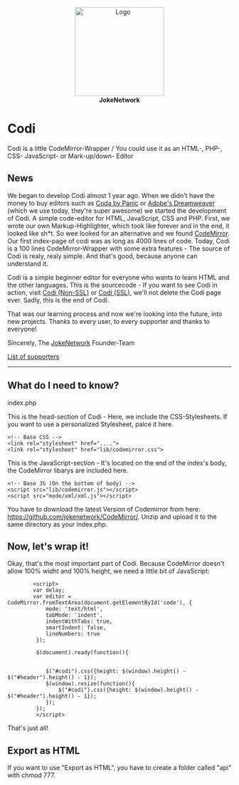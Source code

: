 <p align="center"><img src="http://jokenetwork.de/img/logo.svg" alt="Logo" height="200px"><br><b>JokeNetwork</b></p>

Codi
==============

Codi is a little CodeMirror-Wrapper / You could use it as an HTML-, PHP-, CSS- JavaScript- or Mark-up/down- Editor

News
--------------

We began to develop Codi almost 1 year ago. 
When we didn't have the money to buy editors such as [Coda by Panic](http://www.panic.com/coda/) or [Adobe's Dreamweaver](http://www.adobe.com/de/products/dreamweaver.html) (which we use today, they're super awesome) we started the development of Codi. A simple code-editor for HTML, JavaScript, CSS and PHP. 
First, we wrote our own Markup-Highlighter, which took like forever and in the end, it looked like sh*t. So wee looked for an alternative and we found [CodeMirror](https://github.com/jokenetwork/CodeMirror/).
Our first index-page of codi was as long as 4000 lines of code. Today, Codi is a 100 lines CodeMirror-Wrapper with some extra features - The source of Codi is realy, realy simple. And that's good, because anyone can understand it.

Codi is a simple beginner editor for everyone who wants to learn HTML and the other languages.
This is the sourcecode - If you want to see Codi in action, visit [Codi (Non-SSL)](http://codi.jokenetwork.de) or [Codi (SSL)](https://jokenetwork.de/codi/), we'll not delete the Codi page ever.
Sadly, this is the end of Codi.

That was our learning process and now we're looking into the future, into new projects. Thanks to every user, to every supporter and thanks to everyone!

Sincerely,
The [JokeNetwork](https://jokenetwork.de/ref/codi-git) Founder-Team


[List of supporters](http://cldsi.de/1iR1lmX)

----


What do I need to know?
--------------

index.php

This is the head-section of Codi - Here, we include the CSS-Stylesheets. If you want to use a personalized Stylesheet, palce it here.

    <!-- Base CSS --> 
    <link rel="stylesheet" href="....">
    <link rel="stylesheet" href="lib/codemirror.css">
    
This is the JavaScript-section -  It's located on the end of the index's body, the CodeMirror libarys are included here.

    <!-- Base JS (On the bottom of body) -->
    <script src="lib/codemirror.js"></script>
    <script src="mode/xml/xml.js"></script>

You have to download the latest Version of Codemirror from here: https://github.com/jokenetwork/CodeMirror/.
Unzip and upload it to the same directory as your index.php.

Now, let's wrap it!
--------------
Okay, that's the most important part of Codi. Because CodeMirror doesn't allow 100% widht and 100% height, we need a little bit of JavaScript:

            <script>
    		var delay; 
			var editor = CodeMirror.fromTextArea(document.getElementById('code'), {
				mode: 'text/html',
				tabMode: 'indent',
				indentWithTabs: true,
				smartIndent: false,
				lineNumbers: true
			 });
			
			 $(document).ready(function(){
			
				
				$("#codi").css({height: $(window).height() - $("#header").height() - 1});
				$(window).resize(function(){
					$("#codi").css({height: $(window).height() - $("#header").height() - 1});
				});
			 });
		     </script>

That's just all!

Export as HTML
--------------

If you want to use "Export as HTML", you have to create a folder called "api" with chmod 777.

